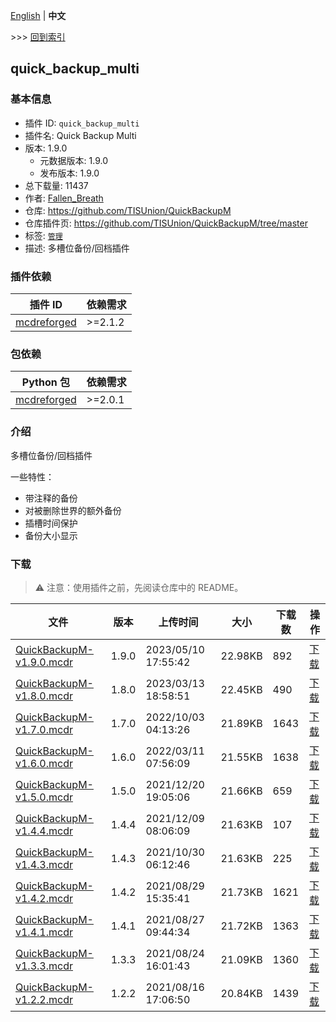 [English](readme.md) | **中文**

\>\>\> [回到索引](/readme-zh_cn.md)

## quick_backup_multi

### 基本信息

- 插件 ID: `quick_backup_multi`
- 插件名: Quick Backup Multi
- 版本: 1.9.0
  - 元数据版本: 1.9.0
  - 发布版本: 1.9.0
- 总下载量: 11437
- 作者: [Fallen_Breath](https://github.com/Fallen-Breath)
- 仓库: https://github.com/TISUnion/QuickBackupM
- 仓库插件页: https://github.com/TISUnion/QuickBackupM/tree/master
- 标签: [`管理`](/labels/management/readme-zh_cn.md)
- 描述: 多槽位备份/回档插件

### 插件依赖

| 插件 ID | 依赖需求 |
| --- | --- |
| [mcdreforged](https://github.com/Fallen-Breath/MCDReforged) | \>=2.1.2 |

### 包依赖

| Python 包 | 依赖需求 |
| --- | --- |
| [mcdreforged](https://pypi.org/project/mcdreforged) | \>=2.0.1 |

### 介绍

多槽位备份/回档插件

一些特性：

- 带注释的备份
- 对被删除世界的额外备份
- 插槽时间保护
- 备份大小显示

### 下载

> :warning: 注意：使用插件之前，先阅读仓库中的 README。

| 文件 | 版本 | 上传时间 | 大小 | 下载数 | 操作 |
| --- | --- | --- | --- | --- | --- |
| [QuickBackupM-v1.9.0.mcdr](https://github.com/TISUnion/QuickBackupM/releases/tag/v1.9.0) | 1.9.0 | 2023/05/10 17:55:42 | 22.98KB | 892 | [下载](https://github.com/TISUnion/QuickBackupM/releases/download/v1.9.0/QuickBackupM-v1.9.0.mcdr) |
| [QuickBackupM-v1.8.0.mcdr](https://github.com/TISUnion/QuickBackupM/releases/tag/v1.8.0) | 1.8.0 | 2023/03/13 18:58:51 | 22.45KB | 490 | [下载](https://github.com/TISUnion/QuickBackupM/releases/download/v1.8.0/QuickBackupM-v1.8.0.mcdr) |
| [QuickBackupM-v1.7.0.mcdr](https://github.com/TISUnion/QuickBackupM/releases/tag/v1.7.0) | 1.7.0 | 2022/10/03 04:13:26 | 21.89KB | 1643 | [下载](https://github.com/TISUnion/QuickBackupM/releases/download/v1.7.0/QuickBackupM-v1.7.0.mcdr) |
| [QuickBackupM-v1.6.0.mcdr](https://github.com/TISUnion/QuickBackupM/releases/tag/v1.6.0) | 1.6.0 | 2022/03/11 07:56:09 | 21.55KB | 1638 | [下载](https://github.com/TISUnion/QuickBackupM/releases/download/v1.6.0/QuickBackupM-v1.6.0.mcdr) |
| [QuickBackupM-v1.5.0.mcdr](https://github.com/TISUnion/QuickBackupM/releases/tag/v1.5.0) | 1.5.0 | 2021/12/20 19:05:06 | 21.66KB | 659 | [下载](https://github.com/TISUnion/QuickBackupM/releases/download/v1.5.0/QuickBackupM-v1.5.0.mcdr) |
| [QuickBackupM-v1.4.4.mcdr](https://github.com/TISUnion/QuickBackupM/releases/tag/v1.4.4) | 1.4.4 | 2021/12/09 08:06:09 | 21.63KB | 107 | [下载](https://github.com/TISUnion/QuickBackupM/releases/download/v1.4.4/QuickBackupM-v1.4.4.mcdr) |
| [QuickBackupM-v1.4.3.mcdr](https://github.com/TISUnion/QuickBackupM/releases/tag/v1.4.3) | 1.4.3 | 2021/10/30 06:12:46 | 21.63KB | 225 | [下载](https://github.com/TISUnion/QuickBackupM/releases/download/v1.4.3/QuickBackupM-v1.4.3.mcdr) |
| [QuickBackupM-v1.4.2.mcdr](https://github.com/TISUnion/QuickBackupM/releases/tag/v1.4.2) | 1.4.2 | 2021/08/29 15:35:41 | 21.73KB | 1621 | [下载](https://github.com/TISUnion/QuickBackupM/releases/download/v1.4.2/QuickBackupM-v1.4.2.mcdr) |
| [QuickBackupM-v1.4.1.mcdr](https://github.com/TISUnion/QuickBackupM/releases/tag/v1.4.1) | 1.4.1 | 2021/08/27 09:44:34 | 21.72KB | 1363 | [下载](https://github.com/TISUnion/QuickBackupM/releases/download/v1.4.1/QuickBackupM-v1.4.1.mcdr) |
| [QuickBackupM-v1.3.3.mcdr](https://github.com/TISUnion/QuickBackupM/releases/tag/v1.3.3) | 1.3.3 | 2021/08/24 16:01:43 | 21.09KB | 1360 | [下载](https://github.com/TISUnion/QuickBackupM/releases/download/v1.3.3/QuickBackupM-v1.3.3.mcdr) |
| [QuickBackupM-v1.2.2.mcdr](https://github.com/TISUnion/QuickBackupM/releases/tag/v1.2.2) | 1.2.2 | 2021/08/16 17:06:50 | 20.84KB | 1439 | [下载](https://github.com/TISUnion/QuickBackupM/releases/download/v1.2.2/QuickBackupM-v1.2.2.mcdr) |

